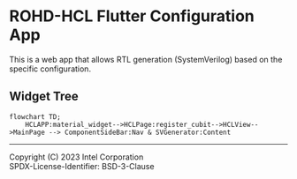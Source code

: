 # ROHD-HCL Flutter Configuration App

This is a web app that allows RTL generation (SystemVerilog) based on the specific configuration.

## Widget Tree

```mermaid
flowchart TD;
    HCLAPP:material_widget-->HCLPage:register_cubit-->HCLView-->MainPage --> ComponentSideBar:Nav & SVGenerator:Content
```

----------------

Copyright (C) 2023 Intel Corporation  
SPDX-License-Identifier: BSD-3-Clause
